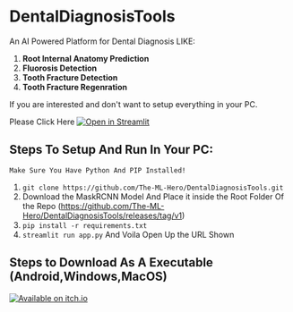 # DentalDiagnosisTools
An AI Powered Platform for Dental Diagnosis LIKE:

  1. **Root Internal Anatomy Prediction**
  2. **Fluorosis Detection**
  3. **Tooth Fracture Detection**
  4. **Tooth Fracture Regenration**
  
  
  
If you are interested and don't want to setup everything in your PC. 


Please Click Here [![Open in Streamlit](https://static.streamlit.io/badges/streamlit_badge_black_white.svg)](https://share.streamlit.io/the-ml-hero/dentaldiagnosistools/main/app.py)


## Steps To Setup And Run In Your PC:
```Make Sure You Have Python And PIP Installed!```

1. ```git clone https://github.com/The-ML-Hero/DentalDiagnosisTools.git```
2. Download the MaskRCNN Model And Place it inside the Root Folder Of the Repo (https://github.com/The-ML-Hero/DentalDiagnosisTools/releases/tag/v1)
2. ```pip install -r requirements.txt```
3.  ```streamlit run app.py``` And Voila Open Up the URL Shown

## Steps to Download As A Executable (Android,Windows,MacOS)
[![Available on itch.io](http://jessemillar.github.io/available-on-itchio-badge/badge-color.png)](https://the-ml-hero.itch.io/dental-diagnosis)
